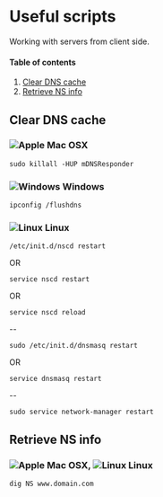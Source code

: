 # Useful scripts 
Working with servers from client side.

#### Table of contents
1. [Clear DNS cache](#clear-dns-cache)
2. [Retrieve NS info](#retrieve-ns-info)

## Clear DNS cache

### ![Apple](http://yaro.info/assets/brand/apple/apple-logo@24.png) Mac OSX
`sudo killall -HUP mDNSResponder`

### ![Windows](http://yaro.info/assets/brand/microsoft/windows-logo@24.png) Windows
`ipconfig /flushdns`

### ![Linux](http://yaro.info/assets/brand/linux/linux-logo@24.png) Linux
`/etc/init.d/nscd restart`

OR

`service nscd restart`

OR

`service nscd reload`

--

`sudo /etc/init.d/dnsmasq restart`

OR

`service dnsmasq restart`

--

`sudo service network-manager restart`


## Retrieve NS info

### ![Apple](http://yaro.info/assets/brand/apple/apple-logo@24.png) Mac OSX, ![Linux](http://yaro.info/assets/brand/linux/linux-logo@24.png) Linux

`dig NS www.domain.com`
